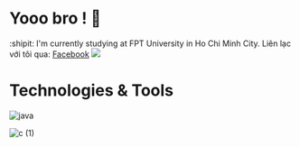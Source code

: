 # Yooo bro ! 👋 
:shipit: I'm currently studying at FPT University in Ho Chi Minh City.
Liên lạc với tôi qua: [Facebook](https://www.facebook.com/zyassuo)
![](https://media.giphy.com/media/v1.Y2lkPTc5MGI3NjExdW5qY2ozMGg2bm1venh4YXozYTdqbmdlN2xvN2I3anpldjJtZHV2ZCZlcD12MV9pbnRlcm5hbF9naWZfYnlfaWQmY3Q9Zw/JIX9t2j0ZTN9S/giphy.gif)

# Technologies & Tools 
![java](https://github.com/zienk/zienk/assets/119196011/ce39b11e-08c6-4eec-bc52-7ec268a6a8c4)

![c (1)](https://github.com/zienk/zienk/assets/119196011/f549912e-42fd-404f-aea1-0e9fbf6a3086)


